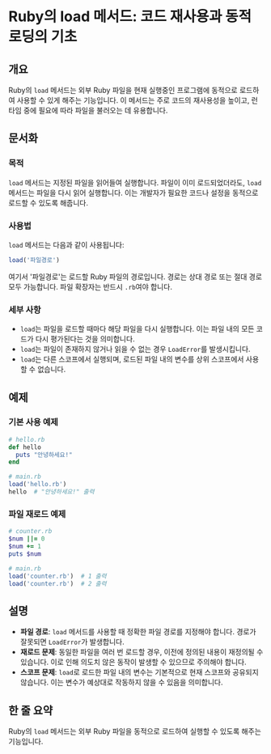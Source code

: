 <!--
Meta Description: # Ruby의 load 메서드: 코드 재사용과 동적 로딩의 기초 ## 개요 Ruby의 `load` 메서드는 외부 Ruby 파일을 현재 실행중인 프로그램에 동적으로 로드하여 사용할 수 있게 해주는 기능입니다. 이 메서드는 주로 코드의 재사용성을 높이고, 런타임 중에 필요...
Meta Keywords: load, 파일을, 메서드는, ruby, 로드할
-->

# Ruby의 load 메서드: 코드 재사용과 동적 로딩의 기초

## 개요
Ruby의 `load` 메서드는 외부 Ruby 파일을 현재 실행중인 프로그램에 동적으로 로드하여 사용할 수 있게 해주는 기능입니다. 이 메서드는 주로 코드의 재사용성을 높이고, 런타임 중에 필요에 따라 파일을 불러오는 데 유용합니다.

## 문서화

### 목적
`load` 메서드는 지정된 파일을 읽어들여 실행합니다. 파일이 이미 로드되었더라도, `load` 메서드는 파일을 다시 읽어 실행합니다. 이는 개발자가 필요한 코드나 설정을 동적으로 로드할 수 있도록 해줍니다.

### 사용법
`load` 메서드는 다음과 같이 사용됩니다:
```ruby
load('파일경로')
```
여기서 '파일경로'는 로드할 Ruby 파일의 경로입니다. 경로는 상대 경로 또는 절대 경로 모두 가능합니다. 파일 확장자는 반드시 `.rb`여야 합니다.

### 세부 사항
- `load`는 파일을 로드할 때마다 해당 파일을 다시 실행합니다. 이는 파일 내의 모든 코드가 다시 평가된다는 것을 의미합니다.
- `load`는 파일이 존재하지 않거나 읽을 수 없는 경우 `LoadError`를 발생시킵니다.
- `load`는 다른 스코프에서 실행되며, 로드된 파일 내의 변수를 상위 스코프에서 사용할 수 없습니다.

## 예제
### 기본 사용 예제
```ruby
# hello.rb
def hello
  puts "안녕하세요!"
end

# main.rb
load('hello.rb')
hello  # "안녕하세요!" 출력
```

### 파일 재로드 예제
```ruby
# counter.rb
$num ||= 0
$num += 1
puts $num

# main.rb
load('counter.rb')  # 1 출력
load('counter.rb')  # 2 출력
```

## 설명
- **파일 경로**: `load` 메서드를 사용할 때 정확한 파일 경로를 지정해야 합니다. 경로가 잘못되면 `LoadError`가 발생합니다.
- **재로드 문제**: 동일한 파일을 여러 번 로드할 경우, 이전에 정의된 내용이 재정의될 수 있습니다. 이로 인해 의도치 않은 동작이 발생할 수 있으므로 주의해야 합니다.
- **스코프 문제**: `load`로 로드한 파일 내의 변수는 기본적으로 현재 스코프와 공유되지 않습니다. 이는 변수가 예상대로 작동하지 않을 수 있음을 의미합니다.

## 한 줄 요약
Ruby의 `load` 메서드는 외부 Ruby 파일을 동적으로 로드하여 실행할 수 있도록 해주는 기능입니다.